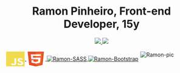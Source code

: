 <div align="center"> <h1>Ramon Pinheiro, Front-end Developer, 15y</h1> </div>
<div align="center">
  <a href="https://github.com/rafaballerini">
  <img height="180em" src="https://github-readme-stats.vercel.app/api?username=hiroowsz&show_icons=true&theme=dracula&include_all_commits=true&count_private=true"/>
  <img height="180em" src="https://github-readme-stats.vercel.app/api/top-langs/?username=hiroowsz&layout=compact&langs_count=7&theme=dracula" style="margin-top: -20%"/>
</div>
<div style="display: inline_block"><br>
  <img align="center" alt="Ramon-JS" height="40" width="50" src="https://raw.githubusercontent.com/devicons/devicon/master/icons/javascript/javascript-plain.svg">
  <img align="center" alt="Ramon-HTML" height="40" width="50" src="https://raw.githubusercontent.com/devicons/devicon/master/icons/html5/html5-original.svg">
  <img align="center" alt="Ramon-SASS" height="40" width="50" src="https://cdn.jsdelivr.net/gh/devicons/devicon/icons/sass/sass-original.svg">
    <img align="center" alt="Ramon-Bootstrap" height="40" width="50" src="https://cdn.jsdelivr.net/gh/devicons/devicon/icons/bootstrap/bootstrap-original.svg">




  <img align="right" alt="Ramon-pic" height="150" width="150" src="https://cdn.discordapp.com/attachments/940731393380581448/1043920418798567514/ramon_omori.png">
</div>
  
  ##
